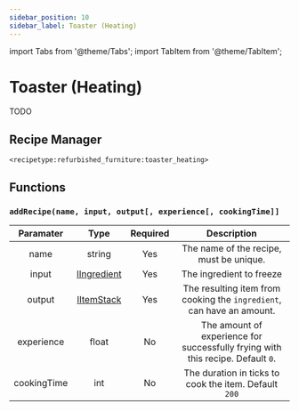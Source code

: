```yaml
---
sidebar_position: 10
sidebar_label: Toaster (Heating)
---
```


import Tabs from '@theme/Tabs';
import TabItem from '@theme/TabItem';

# Toaster (Heating)

TODO

## Recipe Manager
`<recipetype:refurbished_furniture:toaster_heating>`

## Functions

### `addRecipe(name, input, output[, experience[, cookingTime]]`

|  Paramater  |                                          Type                                           | Required |                                    Description                                    |
| :---------: | :-------------------------------------------------------------------------------------: | :------: | :-------------------------------------------------------------------------------: |
|    name     |                                         string                                          |   Yes    |                      The name of the recipe, must be unique.                      |
|    input    | [IIngredient](https://docs.blamejared.com/1.20.4/en/vanilla/api/ingredient/IIngredient) |   Yes    |                             The ingredient to freeze                              |
|   output    |     [IItemStack](https://docs.blamejared.com/1.20.4/en/vanilla/api/item/IItemStack)     |   Yes    |       The resulting item from cooking the `ingredient`, can have an amount.       |
| experience  |                                          float                                          |    No    | The amount of experience for successfully frying with this recipe. Default `0`. |
| cookingTime |                                           int                                           |    No    |              The duration in ticks to cook the item. Default `200`              |
